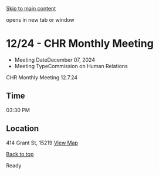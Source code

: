 [Skip to main content](https://www.pittsburghpa.gov/City-Government/Boards-Authorities-Commissions/List-of-Boards-Authorities-Commissions/Commission-on-Human-Relations/Commission-Meetings/CHR-Meetings/2024/1224-CHR-Monthly-Meeting#main-content)

opens in new tab or window

# 12/24 - CHR Monthly Meeting

- Meeting DateDecember 07, 2024
- Meeting TypeCommission on Human Relations

CHR Monthly Meeting
12.7.24

## Time

03:30 PM

## Location

414 Grant St, 15219 [View Map](https://maps.google.com/?q=414%20Grant%20St%2015219)

[Back to top](https://www.pittsburghpa.gov/City-Government/Boards-Authorities-Commissions/List-of-Boards-Authorities-Commissions/Commission-on-Human-Relations/Commission-Meetings/CHR-Meetings/2024/1224-CHR-Monthly-Meeting#body-top)

Ready
